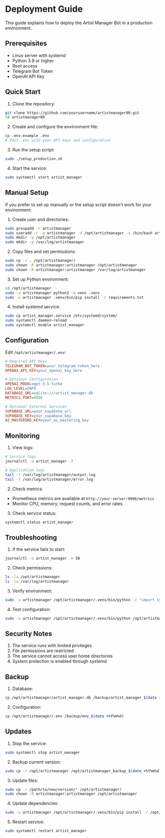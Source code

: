 # Deployment Guide

This guide explains how to deploy the Artist Manager Bot in a production environment.

## Prerequisites

- Linux server with systemd
- Python 3.9 or higher
- Root access
- Telegram Bot Token
- OpenAI API Key

## Quick Start

1. Clone the repository:
```bash
git clone https://github.com/yourusername/artistmanager00.git
cd artistmanager00
```

2. Create and configure the environment file:
```bash
cp .env.example .env
# Edit .env with your API keys and configuration
```

3. Run the setup script:
```bash
sudo ./setup_production.sh
```

4. Start the service:
```bash
sudo systemctl start artist_manager
```

## Manual Setup

If you prefer to set up manually or the setup script doesn't work for your environment:

1. Create user and directories:
```bash
sudo groupadd -r artistmanager
sudo useradd -r -g artistmanager -d /opt/artistmanager -s /bin/bash artistmanager
sudo mkdir -p /opt/artistmanager
sudo mkdir -p /var/log/artistmanager
```

2. Copy files and set permissions:
```bash
sudo cp -r . /opt/artistmanager/
sudo chown -R artistmanager:artistmanager /opt/artistmanager
sudo chown -R artistmanager:artistmanager /var/log/artistmanager
```

3. Set up Python environment:
```bash
cd /opt/artistmanager
sudo -u artistmanager python3 -m venv .venv
sudo -u artistmanager .venv/bin/pip install -r requirements.txt
```

4. Install systemd service:
```bash
sudo cp artist_manager.service /etc/systemd/system/
sudo systemctl daemon-reload
sudo systemctl enable artist_manager
```

## Configuration

Edit `/opt/artistmanager/.env`:

```ini
# Required API Keys
TELEGRAM_BOT_TOKEN=your_telegram_token_here
OPENAI_API_KEY=your_openai_key_here

# Optional Configuration
OPENAI_MODEL=gpt-3.5-turbo
LOG_LEVEL=INFO
DATABASE_URL=sqlite:///artist_manager.db
METRICS_PORT=9090

# Optional External Services
SUPABASE_URL=your_supabase_url
SUPABASE_KEY=your_supabase_key
AI_MASTERING_KEY=your_ai_mastering_key
```

## Monitoring

1. View logs:
```bash
# Service logs
journalctl -u artist_manager -f

# Application logs
tail -f /var/log/artistmanager/output.log
tail -f /var/log/artistmanager/error.log
```

2. Check metrics:
- Prometheus metrics are available at `http://your-server:9090/metrics`
- Monitor CPU, memory, request counts, and error rates

3. Check service status:
```bash
systemctl status artist_manager
```

## Troubleshooting

1. If the service fails to start:
```bash
journalctl -u artist_manager -n 50
```

2. Check permissions:
```bash
ls -la /opt/artistmanager
ls -la /var/log/artistmanager
```

3. Verify environment:
```bash
sudo -u artistmanager /opt/artistmanager/.venv/bin/python -c "import sys; print(sys.path)"
```

4. Test configuration:
```bash
sudo -u artistmanager /opt/artistmanager/.venv/bin/python /opt/artistmanager/deploy_prod.py --test
```

## Security Notes

1. The service runs with limited privileges
2. File permissions are restricted
3. The service cannot access user home directories
4. System protection is enabled through systemd

## Backup

1. Database:
```bash
cp /opt/artistmanager/artist_manager.db /backup/artist_manager_$(date +%Y%m%d).db
```

2. Configuration:
```bash
cp /opt/artistmanager/.env /backup/env_$(date +%Y%m%d)
```

## Updates

1. Stop the service:
```bash
sudo systemctl stop artist_manager
```

2. Backup current version:
```bash
sudo cp -r /opt/artistmanager /opt/artistmanager_backup_$(date +%Y%m%d)
```

3. Update files:
```bash
sudo cp -r /path/to/new/version/* /opt/artistmanager/
sudo chown -R artistmanager:artistmanager /opt/artistmanager
```

4. Update dependencies:
```bash
sudo -u artistmanager /opt/artistmanager/.venv/bin/pip install -r /opt/artistmanager/requirements.txt
```

5. Restart service:
```bash
sudo systemctl restart artist_manager
``` 